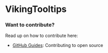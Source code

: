 # VikingTooltips



### Want to contribute?

Read up on how to contribute here:

* [GitHub Guides](https://guides.github.com/activities/contributing-to-open-source/): Contributing to open source

